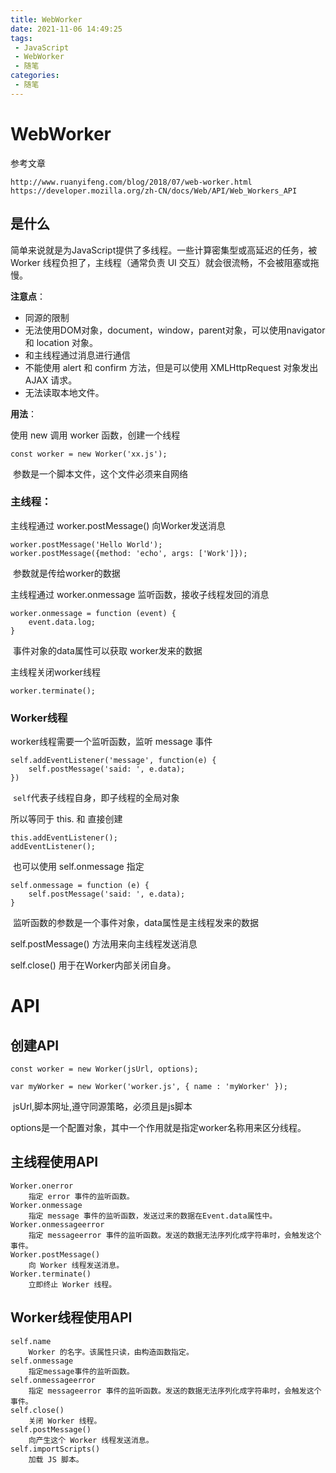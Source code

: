 ```yaml
---
title: WebWorker
date: 2021-11-06 14:49:25
tags:
 - JavaScript
 - WebWorker
 - 随笔
categories:
 - 随笔
---
```




#  WebWorker

参考文章

```
http://www.ruanyifeng.com/blog/2018/07/web-worker.html
https://developer.mozilla.org/zh-CN/docs/Web/API/Web_Workers_API
```



## 是什么

​		简单来说就是为JavaScript提供了多线程。一些计算密集型或高延迟的任务，被 Worker 线程负担了，主线程（通常负责 UI 交互）就会很流畅，不会被阻塞或拖慢。



**注意点**：

* 同源的限制
* 无法使用DOM对象，document，window，parent对象，可以使用navigator 和 location 对象。
* 和主线程通过消息进行通信
* 不能使用 alert 和 confirm 方法，但是可以使用 XMLHttpRequest 对象发出 AJAX 请求。
* 无法读取本地文件。



**用法**：

使用 new 调用 worker 函数，创建一个线程

```
const worker = new Worker('xx.js');
```

​		参数是一个脚本文件，这个文件必须来自网络



### 主线程：

主线程通过 worker.postMessage() 向Worker发送消息

```
worker.postMessage('Hello World');
worker.postMessage({method: 'echo', args: ['Work']});
```

​		参数就是传给worker的数据



主线程通过 worker.onmessage 监听函数，接收子线程发回的消息

```
worker.onmessage = function (event) {
	event.data.log;
}
```

​		事件对象的data属性可以获取 worker发来的数据



主线程关闭worker线程

```
worker.terminate();
```



### Worker线程

worker线程需要一个监听函数，监听 message 事件

```
self.addEventListener('message', function(e) {
	self.postMessage('said: ', e.data);
})
```

​		`self`代表子线程自身，即子线程的全局对象

所以等同于 this. 和 直接创建

```
this.addEventListener();
addEventListener();
```

​		也可以使用 self.onmessage 指定

```
self.onmessage = function (e) {
	self.postMessage('said: ', e.data);
}
```

​		监听函数的参数是一个事件对象，data属性是主线程发来的数据



self.postMessage() 方法用来向主线程发送消息



self.close() 用于在Worker内部关闭自身。



# API

## 创建API

```
const worker = new Worker(jsUrl, options);

var myWorker = new Worker('worker.js', { name : 'myWorker' });
```

​		jsUrl,脚本网址,遵守同源策略，必须且是js脚本

​		options是一个配置对象，其中一个作用就是指定worker名称用来区分线程。



## 主线程使用API

```
Worker.onerror
	指定 error 事件的监听函数。
Worker.onmessage
	指定 message 事件的监听函数，发送过来的数据在Event.data属性中。
Worker.onmessageerror
	指定 messageerror 事件的监听函数。发送的数据无法序列化成字符串时，会触发这个事件。
Worker.postMessage()
	向 Worker 线程发送消息。
Worker.terminate()
	立即终止 Worker 线程。
```



## Worker线程使用API

```
self.name
	Worker 的名字。该属性只读，由构造函数指定。
self.onmessage
	指定message事件的监听函数。
self.onmessageerror
	指定 messageerror 事件的监听函数。发送的数据无法序列化成字符串时，会触发这个事件。
self.close()
	关闭 Worker 线程。
self.postMessage()
	向产生这个 Worker 线程发送消息。
self.importScripts()
	加载 JS 脚本。
```

